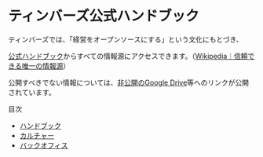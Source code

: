 # ティンバーズ公式ハンドブック

ティンバーズでは、「経営をオープンソースにする」という文化にもとづき、

[公式ハンドブック](https://handbook.timbers.jp)からすべての情報源にアクセスできます。（[Wikipedia｜信頼できる唯一の情報源](https://ja.wikipedia.org/wiki/%E4%BF%A1%E9%A0%BC%E3%81%A7%E3%81%8D%E3%82%8B%E5%94%AF%E4%B8%80%E3%81%AE%E6%83%85%E5%A0%B1%E6%BA%90)）

公開すべきでない情報については、[非公開のGoogle Drive](https://drive.google.com/drive/folders/1MSYuoS8Jy3DKdBunYxgdxuuv2d7kHN_L?usp=sharing)等へのリンクが公開されています。

目次
* [ハンドブック](/01-handbook)
* [カルチャー](/02-culture)
* [バックオフィス](/90-backoffice)
